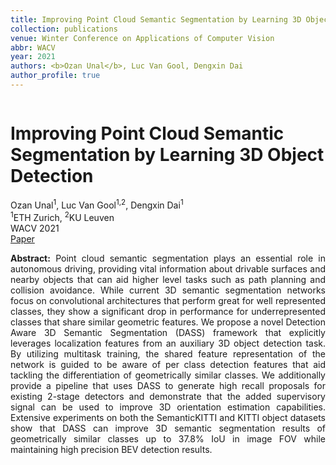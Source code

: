 ```yaml
---
title: Improving Point Cloud Semantic Segmentation by Learning 3D Object Detection
collection: publications
venue: Winter Conference on Applications of Computer Vision
abbr: WACV
year: 2021
authors: <b>Ozan Unal</b>, Luc Van Gool, Dengxin Dai
author_profile: true
---
```

<head>
  <link rel="stylesheet" href="/assets/css/bulma.min.css">
  <link rel="stylesheet" href="/assets/css/bulma-carousel.min.css">
  <link rel="stylesheet" href="/assets/css/bulma-slider.min.css">
  <link rel="stylesheet" href="/assets/css/fontawesome.all.min.css">
  <link rel="stylesheet"
  href="https://cdn.jsdelivr.net/gh/jpswalsh/academicons@1/css/academicons.min.css">
  <link rel="stylesheet" href="/assets/css/index.css">
</head>
<div class="hero-body">
    <div class="container is-max-desktop">
        <div class="columns is-centered">
        <div class="column has-text-centered">
            <h1 class="title is-3 publication-title">Improving Point Cloud Semantic Segmentation by Learning 3D Object Detection</h1>
            <div class="is-size-6 publication-authors">
                <span class="author-block">
                    Ozan Unal<sup>1</sup>, Luc Van Gool<sup>1,2</sup>, Dengxin Dai<sup>1</sup>
                </span>
            </div>
            <div class="is-size-6 publication-authors">
                <span class="author-block"><sup>1</sup>ETH Zurich, <sup>2</sup>KU Leuven <br> WACV 2021</span>
            </div>
            <div class="column has-text-centered">
                <div class="publication-links">
                    <span class="link-block">
                        <a href="https://arxiv.org/abs/2309.04561" target="_blank"
                        class="external-link button is-normal is-rounded is-dark">
                            <span>Paper</span>
                        </a>
                    </span>
                </div>
            </div>
        </div>     
    </div>
</div>
<p style="text-align: justify;"><b>Abstract:</b> Point cloud semantic segmentation plays an essential role in autonomous driving, providing vital information about drivable surfaces and nearby objects that can aid higher level tasks such as path planning and collision avoidance. While current 3D semantic segmentation networks focus on convolutional architectures that perform great for well represented classes, they show a significant drop in performance for underrepresented classes that share similar geometric features. We propose a novel Detection Aware 3D Semantic Segmentation (DASS) framework that explicitly leverages localization features from an auxiliary 3D object detection task. By utilizing multitask training, the shared feature representation of the network is guided to be aware of per class detection features that aid tackling the differentiation of geometrically similar classes. We additionally provide a pipeline that uses DASS to generate high recall proposals for existing 2-stage detectors and demonstrate that the added supervisory signal can be used to improve 3D orientation estimation capabilities. Extensive experiments on both the SemanticKITTI and KITTI object datasets show that DASS can improve 3D semantic segmentation results of geometrically similar classes up to 37.8% IoU in image FOV while maintaining high precision BEV detection results.